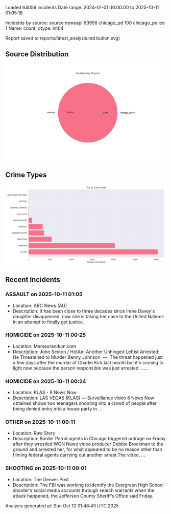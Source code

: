 
Loaded 64059 incidents
Date range: 2024-01-01 00:00:00 to 2025-10-11 01:05:18

Incidents by source:
source
newsapi           63958
chicago_pd          100
chicago_police        1
Name: count, dtype: int64

Report saved to reports/latest_analysis.md
bution.svg)

## Source Distribution
![Source Distribution](images/source_distribution.svg)

## Crime Types
![Crime Types](images/crime_types.svg)

## Recent Incidents

### ASSAULT on 2025-10-11 01:05
- Location: ABC News (AU)
- Description: It has been close to three decades since Irene Davey's daughter disappeared, now she is taking her case to the United Nations in an attempt to finally get justice.


### HOMICIDE on 2025-10-11 00:25
- Location: Memeorandum.com
- Description: John Sexton / HotAir:
Another Unhinged Leftist Arrested: He Threatened to Murder Benny Johnson  —  The threat happened just a few days after the murder of Charlie Kirk last month but it's coming to light now because the person responsible was just arrested. ……


### HOMICIDE on 2025-10-11 00:24
- Location: KLAS - 8 News Now
- Description: LAS VEGAS (KLAS) — Surveillance video 8 News Now obtained shows two teenagers shooting into a crowd of people after being denied entry into a house party in ...


### OTHER on 2025-10-11 00:11
- Location: Raw Story
- Description: Border Patrol agents in Chicago triggered outrage on Friday after they wrestled WGN News video producer Debbie Brockman to the ground and arrested her, for what appeared to be no reason other than filming federal agents carrying out another arrest.The video, …


### SHOOTING on 2025-10-11 00:01
- Location: The Denver Post
- Description: The FBI was working to identify the Evergreen High School shooter’s social media accounts through search warrants when the attack happened, the Jefferson County Sheriff’s Office said Friday.

Analysis generated at: Sun Oct 12 01:48:43 UTC 2025
